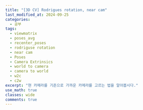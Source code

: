 ```yaml
---
title: "[3D CV] Rodrigues rotation, near cam"
last_modified_at: 2024-09-25
categories:
  - 공부
tags:
  - viewmatrix
  - poses_avg
  - recenter_poses
  - rodriguse rotation
  - near cam
  - Poses
  - Camera Extrinsics
  - world to camera
  - camera to world
  - w2c
  - c2w
excerpt: "현 카메라를 기준으로 가까운 카메라를 고르는 법을 알아봅시다."
use_math: true
classes: wide
comments: true
---
```



